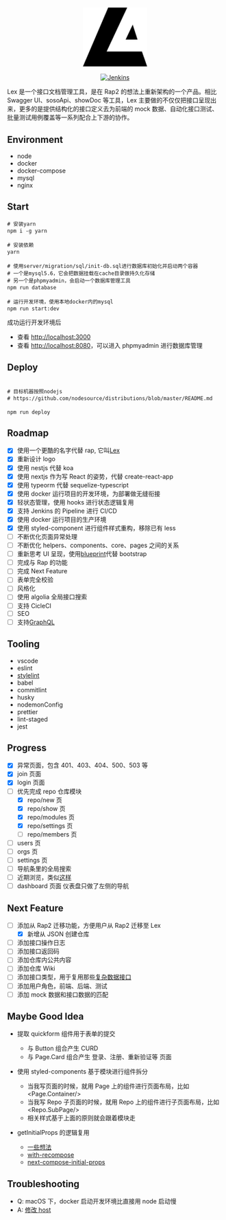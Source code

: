 <p align="center">
  <a href="https://lex-land.online" target="blank"><img src="./public/images/logo.svg" width="150" alt="Lex Logo" /></a>
</p>

<p align="center">
<a href="http://jenkins-hlcx.sunmi.com/job/lex/job/master/" target="_blank"><img src="http://jenkins-hlcx.sunmi.com/buildStatus/icon?job=lex%2Fmaster" alt="Jenkins" /></a>
</p>

Lex 是一个接口文档管理工具，是在 Rap2 的想法上重新架构的一个产品。相比 Swagger UI、sosoApi、showDoc 等工具，Lex 主要做的不仅仅把接口呈现出来，更多的是提供结构化的接口定义去为前端的 mock 数据、自动化接口测试、批量测试用例覆盖等一系列配合上下游的协作。

## Environment

- node
- docker
- docker-compose
- mysql
- nginx

## Start

```shell
# 安装yarn
npm i -g yarn

# 安装依赖
yarn

# 使用server/migration/sql/init-db.sql进行数据库初始化并启动两个容器
# 一个是mysql5.6，它会把数据挂载在cache目录做持久化存储
# 另一个是phpmyadmin，会启动一个数据库管理工具
npm run database

# 运行开发环境，使用本地docker内的mysql
npm run start:dev
```

成功运行开发环境后

- 查看 [http://localhost:3000](http://localhost:3000)
- 查看 [http://localhost:8080](http://localhost:8080)，可以进入 phpmyadmin 进行数据库管理

## Deploy

```shell

# 目标机器按照nodejs
# https://github.com/nodesource/distributions/blob/master/README.md

npm run deploy
```

## Roadmap

- [x] 使用一个更酷的名字代替 rap, 它叫[Lex](https://zh.wikipedia.org/wiki/%E9%9B%B7%E5%85%8B%E6%96%AF%C2%B7%E8%B7%AF%E7%91%9F)
- [x] 重新设计 logo
- [x] 使用 nestjs 代替 koa
- [x] 使用 nextjs 作为写 React 的姿势，代替 create-react-app
- [x] 使用 typeorm 代替 sequelize-typescript
- [x] 使用 docker 运行项目的开发环境，为部署做无缝衔接
- [x] 轻状态管理，使用 hooks 进行状态逻辑复用
- [x] 支持 Jenkins 的 Pipeline 进行 CI/CD
- [x] 使用 docker 运行项目的生产环境
- [x] 使用 styled-component 进行组件样式重构，移除已有 less
- [ ] 不断优化页面异常处理
- [ ] 不断优化 helpers、components、core、pages 之间的关系
- [ ] 重新思考 UI 呈现，使用[blueprint](https://blueprintjs.com/docs/#core)代替 bootstrap
- [ ] 完成与 Rap 的功能
- [ ] 完成 Next Feature
- [ ] 表单完全校验
- [ ] 风格化
- [ ] 使用 algolia 全局接口搜索
- [ ] 支持 CicleCI
- [ ] SEO
- [ ] 支持[GraphQL](https://nec.is/writing/next-js-apollo-graphql-performance-tuning-from-lists-to-details/)

## Tooling

- vscode
- eslint
- [stylelint](https://www.styled-components.com/docs/tooling#stylelint)
- babel
- commitlint
- husky
- nodemonConfig
- prettier
- lint-staged
- jest

## Progress

- [x] 异常页面，包含 401、403、404、500、503 等
- [x] join 页面
- [x] login 页面
- [ ] 优先完成 repo 仓库模块
  - [x] repo/new 页
  - [x] repo/show 页
  - [x] repo/modules 页
  - [x] repo/settings 页
  - [ ] repo/members 页
- [ ] users 页
- [ ] orgs 页
- [ ] settings 页
- [ ] 导航条里的全局搜索
- [ ] 近期浏览，类似[这样](https://developers.facebook.com/docs/accountkit)
- [ ] dashboard 页面 仪表盘只做了左侧的导航

## Next Feature

- [ ] 添加从 Rap2 迁移功能，方便用户从 Rap2 迁移至 Lex
  - [x] 新增从 JSON 创建仓库
- [ ] 添加接口操作日志
- [ ] 添加接口返回码
- [ ] 添加仓库内公共内容
- [ ] 添加仓库 Wiki
- [ ] 添加接口类型，用于复用那些[复杂数据接口](https://blueprintjs.com/docs/#core/components/control-group.props)
- [ ] 添加用户角色，前端、后端、测试
- [ ] 添加 mock 数据和接口数据的匹配

## Maybe Good Idea

- 提取 quickform 组件用于表单的提交

  - 与 Button 组合产生 CURD
  - 与 Page.Card 组合产生 登录、注册、重新验证等 页面

- 使用 styled-components 基于模块进行组件拆分

  - 当我写页面的时候，就用 Page 上的组件进行页面布局，比如<Page.Container/>
  - 当我写 Repo 子页面的时候，就用 Repo 上的组件进行子页面布局，比如<Repo.SubPage/>
  - 相关样式基于上面的原则就会跟着模块走

- getInitialProps 的逻辑复用
  - [一些想法](https://github.com/zeit/next.js/issues/186)
  - [with-recompose](https://github.com/zeit/next.js/tree/canary/examples/with-recompose)
  - [next-compose-initial-props](https://www.npmjs.com/package/next-compose-initial-props)

## Troubleshooting

- Q: macOS 下，docker 启动开发环境比直接用 node 启动慢
- A: [修改 host](https://www.google.com/search?newwindow=1&ei=WLj_XKKmN5Lj-Aa6k4GQAw&q=docker-compose+up+%E6%85%A2&oq=docker-compose+up+%E6%85%A2&gs_l=psy-ab.3..35i39.19786.20372..20872...0.0..0.608.1075.4-1j1......0....1..gws-wiz.nQxEVscW-Q4)

<!-- https://github.com/Microsoft/TypeScript/issues/29045 -->
